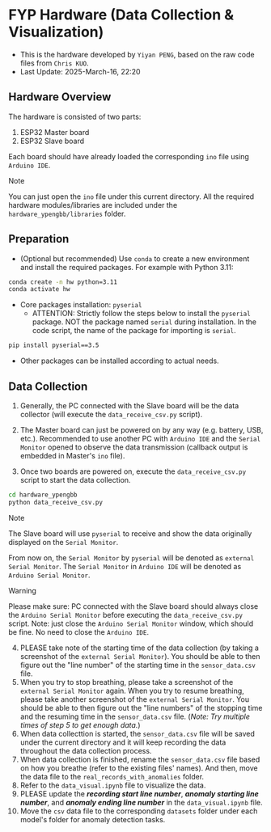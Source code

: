 
# FYP Hardware (Data Collection & Visualization)

- This is the hardware developed by `Yiyan PENG`, based on the raw code files from `Chris KUO`.
- Last Update: 2025-March-16, 22:20

## Hardware Overview

The hardware is consisted of two parts:

1. ESP32 Master board
2. ESP32 Slave board

Each board should have already loaded the corresponding `ino` file using `Arduino IDE`. 

> [!NOTE]
> You can just open the `ino` file under this current directory. All the required hardware modules/libraries are included under the `hardware_ypengbb/libraries` folder.

## Preparation

- (Optional but recommended) Use `conda` to create a new environment and install the required packages. For example with Python 3.11:

```bash
conda create -n hw python=3.11
conda activate hw
```

- Core packages installation: `pyserial`
  - ATTENTION: Strictly follow the steps below to install the `pyserial` package. NOT the package named `serial` during installation. In the code script, the name of the package for importing is `serial`.

```bash
pip install pyserial==3.5
```

- Other packages can be installed according to actual needs.

## Data Collection

1. Generally, the PC connected with the Slave board will be the data collector (will execute the `data_receive_csv.py` script).

2. The Master board can just be powered on by any way (e.g. battery, USB, etc.). Recommended to use another PC with `Arduino IDE` and the `Serial Monitor` opened to observe the data transmission (callback output is embedded in Master's `ino` file).

3. Once two boards are powered on, execute the `data_receive_csv.py` script to start the data collection.

```bash
cd hardware_ypengbb
python data_receive_csv.py
```

> [!NOTE]
> The Slave board will use `pyserial` to receive and show the data originally displayed on the `Serial Monitor`.
>
> From now on, the `Serial Monitor` by `pyserial` will be denoted as `external Serial Monitor`. The `Serial Monitor` in `Arduino IDE` will be denoted as `Arduino Serial Monitor`.

> [!WARNING]
> Please make sure: PC connected with the Slave board should always close the `Arduino Serial Monitor` before executing the `data_receive_csv.py` script. Note: just close the `Arduino Serial Monitor` window, which should be fine. No need to close the `Arduino IDE`.

4. PLEASE take note of the starting time of the data collection (by taking a screenshot of the `external Serial Monitor`). You should be able to then figure out the "line number" of the starting time in the `sensor_data.csv` file.
5. When you try to stop breathing, please take a screenshot of the `external Serial Monitor` again. When you try to resume breathing, please take another screenshot of the `external Serial Monitor`. You should be able to then figure out the "line numbers" of the stopping time and the resuming time in the `sensor_data.csv` file. (*Note: Try multiple times of step 5 to get enough data.*)
6. When data collecttion is started, the `sensor_data.csv` file will be saved under the current directory and it will keep recording the data throughout the data collection process.
7. When data collection is finished, rename the `sensor_data.csv` file based on how you breathe (refer to the existing files' names). And then, move the data file to the `real_records_with_anomalies` folder.
8. Refer to the `data_visual.ipynb` file to visualize the data.
9. PLEASE update the ***recording start line number***, ***anomaly starting line number***, and ***anomaly ending line number*** in the `data_visual.ipynb` file.
10. Move the `csv` data file to the corresponding `datasets` folder under each model's folder for anomaly detection tasks.
